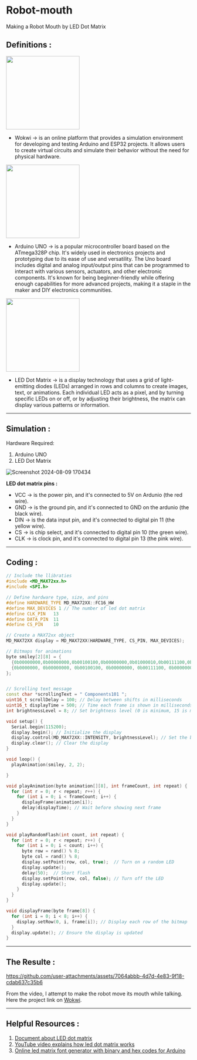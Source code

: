 # Robot-mouth
Making a Robot Mouth by LED Dot Matrix 

## Definitions :
<img src="https://www.crowdsupply.com/img/76e8/wokwi-logo_png_organization-profile.png" width="200" />

- Wokwi -> is an online platform that provides a simulation environment for developing and testing Arduino and ESP32 projects. It allows users to create virtual circuits and simulate their behavior without the need for physical hardware.

<img src="https://content.instructables.com/FWL/9DXP/ITW2CVXM/FWL9DXPITW2CVXM.png?auto=webp&fit=bounds&frame=1auto=webp&frame=1&height=300" width="200" />

- Arduino UNO -> is a popular microcontroller board based on the ATmega328P chip. It's widely used in electronics projects and prototyping due to its ease of use and versatility. The Uno board includes digital and analog input/output pins that can be programmed to interact with various sensors, actuators, and other electronic components. It's known for being beginner-friendly while offering enough capabilities for more advanced projects, making it a staple in the maker and DIY electronics communities.
<img src="https://th.bing.com/th/id/R.9ef5d0f4c6fc5e2d4ba21f9ff9872dd0?rik=ftCp7ns%2fCXJfDg&pid=ImgRaw&r=0" width="200"/>

- LED Dot Matrix -> is a display technology that uses a grid of light-emitting diodes (LEDs) arranged in rows and columns to create images, text, or animations. Each individual LED acts as a pixel, and by turning specific LEDs on or off, or by adjusting their brightness, the matrix can display various patterns or information.
----------
  
## Simulation :
Hardware Required:
1. Arduino UNO
2. LED Dot Matrix
   
![Screenshot 2024-08-09 170434](https://github.com/user-attachments/assets/2a64ddd7-cc5c-4c14-adbb-67ab86b1bf04)

**LED dot matrix pins :**

- VCC -> is the power pin, and it's connected to 5V on Ardunio (the red wire).
- GND -> is the ground pin, and it's connected to GND on the ardunio (the black wire).
- DIN -> is the data input pin, and it's connected to digital pin 11 (the yellow wire).
- CS -> is chip select, and it's connected to digital pin 10 (the green wire).
- CLK -> is clock pin, and it's connected to digital pin 13 (the pink wire).
   

------------
## Coding :
``` C++
// Include the llibraties
#include <MD_MAX72xx.h>
#include <SPI.h>

// Define hardware type, size, and pins
#define HARDWARE_TYPE MD_MAX72XX::FC16_HW
#define MAX_DEVICES 1 // The number of led dot matrix 
#define CLK_PIN   13
#define DATA_PIN  11
#define CS_PIN    10

// Create a MAX72xx object
MD_MAX72XX display = MD_MAX72XX(HARDWARE_TYPE, CS_PIN, MAX_DEVICES);

// Bitmaps for animations
byte smiley[2][8] = {
  {0b00000000,0b00000000,0b00100100,0b00000000,0b01000010,0b00111100,0b00000000,0b00000000},
  {0b0000000, 0b00000000, 0b00100100, 0b00000000, 0b00111100, 0b00000000, 0b00000000, 0b00000000}
};


// Scrolling text message
const char *scrollingText = " Components101 ";
uint16_t scrollDelay = 100; // Delay between shifts in milliseconds
uint16_t displayTime = 500; // Time each frame is shown in milliseconds
int brightnessLevel = 8; // Set brightness level (0 is minimum, 15 is maximum)

void setup() {
  Serial.begin(115200);
  display.begin(); // Initialize the display
  display.control(MD_MAX72XX::INTENSITY, brightnessLevel); // Set the brightness level
  display.clear(); // Clear the display
}

void loop() {
  playAnimation(smiley, 2, 2);

}

void playAnimation(byte animation[][8], int frameCount, int repeat) {
  for (int r = 0; r < repeat; r++) {
    for (int i = 0; i < frameCount; i++) {
      displayFrame(animation[i]);
      delay(displayTime); // Wait before showing next frame
    }
  }
}

void playRandomFlash(int count, int repeat) {
  for (int r = 0; r < repeat; r++) {
    for (int i = 0; i < count; i++) {
      byte row = rand() % 8;
      byte col = rand() % 8;
      display.setPoint(row, col, true);  // Turn on a random LED
      display.update();
      delay(50);  // Short flash
      display.setPoint(row, col, false); // Turn off the LED
      display.update();
    }
  }
}

void displayFrame(byte frame[8]) {
  for (int i = 0; i < 8; i++) {
    display.setRow(0, i, frame[i]); // Display each row of the bitmap
  }
  display.update(); // Ensure the display is updated
}

```

---------------------------------
## The Resulte :


https://github.com/user-attachments/assets/7064abbb-4d7d-4e83-9f18-cdab637c35b6

From the video, I attempt to make the robot move its mouth while talking. Here the project link on [Wokwi](https://wokwi.com/projects/405675697097801729).

------------------

## Helpful Resources :
1. [Document about LED dot matrix](https://lastminuteengineers.com/max7219-dot-matrix-arduino-tutorial/)
2. [YouTube video explains how led dot matrix works](https://youtu.be/pHw3AokxRXM?si=cn4a4Ch2YJvymox-)
3. [Online led matrix font generator with binary and hex codes for Arduino](https://www.riyas.org/2013/12/online-led-matrix-font-generator-with.html)


